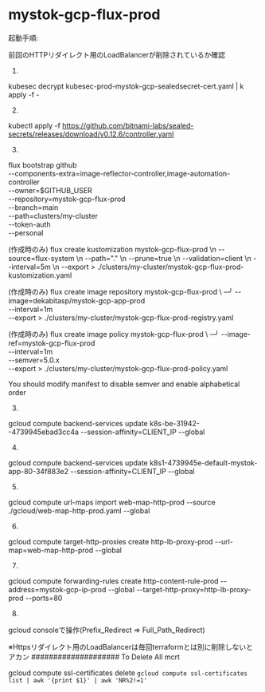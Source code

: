 # mystok-gcp-flux-prod
起動手順:

前回のHTTPリダイレクト用のLoadBalancerが削除されているか確認

1.
kubesec decrypt kubesec-prod-mystok-gcp-sealedsecret-cert.yaml | k apply -f -

2.
kubectl apply -f https://github.com/bitnami-labs/sealed-secrets/releases/download/v0.12.6/controller.yaml

3.
flux bootstrap github \
  --components-extra=image-reflector-controller,image-automation-controller \
  --owner=$GITHUB_USER \
  --repository=mystok-gcp-flux-prod \
  --branch=main \
  --path=clusters/my-cluster \
  --token-auth \
  --personal

(作成時のみ)
flux create kustomization mystok-gcp-flux-prod \\n  --source=flux-system \\n  --path="." \\n  --prune=true \\n  --validation=client \\n  --interval=5m \\n  --export > ./clusters/my-cluster/mystok-gcp-flux-prod-kustomization.yaml

(作成時のみ)
flux create image repository mystok-gcp-flux-prod \                        ─╯
--image=dekabitasp/mystok-gcp-app-prod \
--interval=1m \
--export > ./clusters/my-cluster/mystok-gcp-flux-prod-registry.yaml

(作成時のみ)
flux create image policy mystok-gcp-flux-prod \                                                                                                             ─╯
--image-ref=mystok-gcp-flux-prod \
--interval=1m \
--semver=5.0.x \
--export > ./clusters/my-cluster/mystok-gcp-flux-prod-policy.yaml    

You should modify manifest to disable semver and enable alphabetical order

3.
gcloud compute backend-services update k8s-be-31942--4739945ebad3cc4a --session-affinity=CLIENT_IP --global

4.
gcloud compute backend-services update k8s1-4739945e-default-mystok-app-80-34f883e2 --session-affinity=CLIENT_IP --global

5.
gcloud compute url-maps import web-map-http-prod --source ./gcloud/web-map-http-prod.yaml --global

6.
 gcloud compute target-http-proxies create http-lb-proxy-prod --url-map=web-map-http-prod --global

7.
gcloud compute forwarding-rules create http-content-rule-prod --address=mystok-gcp-ip-prod --global --target-http-proxy=http-lb-proxy-prod --ports=80

8.
gcloud consoleで操作(Prefix_Redirect => Full_Path_Redirect)

※Httpsリダイレクト用のLoadBalancerは毎回terraformとは別に削除しないとアカン
####################
To Delete All mcrt

gcloud compute ssl-certificates delete `gcloud compute ssl-certificates list | awk '{print $1}' | awk 'NR%2!=1'`
